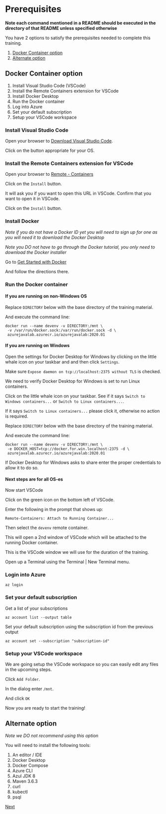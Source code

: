 # Prerequisites

**Note each command mentioned in a README should be executed in the directory of
that README unless specified otherwise**

You have 2 options to satisfy the prerequisites needed to complete this training.

1. [Docker Container option](#docker-container-option)
1. [Alternate option](#alternate-option)

## Docker Container option

1. Install Visual Studio Code (VSCode)
1. Install the Remote Containers extension for VSCode
1. Install Docker Desktop
1. Run the Docker container
1. Log into Azure
1. Set your default subscription
1. Setup your VSCode workspace

### Install Visual Studio Code

Open your browser to [Download Visual Studio Code](https://code.visualstudio.com/Download).

Click on the button appropriate for your OS.

### Install the Remote Containers extension for VSCode

Open your browser to [Remote - Containers](https://marketplace.visualstudio.com/items?itemName=ms-vscode-remote.remote-containers)

Click on the `Install` button.

It will ask you if you want to open this URL in VSCode. Confirm that you want to
open it in VSCode.

Click on the `Install` button.

### Install Docker

*Note if you do not have a Docker ID yet you will need to sign up for one as you
will need it to download the Docker Desktop*

*Note you DO not have to go through the Docker tutorial, you only need to download
the Docker installer*

Go to [Get Started with Docker](https://www.docker.com/get-started)

And follow the directions there.

### Run the Docker container

#### If you are running on non-Windows OS

Replace `DIRECTORY` below with the base directory of the training material.

And execute the command line:

```shell
docker run --name devenv -v DIRECTORY:/mnt \
 -v /var/run/docker.sock:/var/run/docker.sock -d \
 azurejavalab.azurecr.io/azurejavalab:2020.01
```

#### If you are running on Windows 

Open the settings for Docker Desktop for Windows by clicking on the little whale
icon on your taskbar and and then click `Settings`.

Make sure `Expose daemon on tcp://localhost:2375 without TLS` is checked.

We need to verify Docker Desktop for Windows is set to run Linux containers.

Click on the little whale icon on your taskbar. See if it says 
`Switch to Windows containers...` or `Switch to Linux containers...`.

If it says `Switch to Linux containers...` please click it, otherwise no action is
required.

Replace `DIRECTORY` below with the base directory of the training material.

And execute the command line:

```shell
docker run --name devenv -v DIRECTORY:/mnt \
 -e DOCKER_HOST=tcp://docker.for.win.localhost:2375 -d \
 azurejavalab.azurecr.io/azurejavalab:2020.01
```

If Docker Desktop for Windows asks to share enter the proper credentials
to allow it to do so.

#### Next steps are for all OS-es

Now start VSCode

Click on the green icon on the bottom left of VSCode.

Enter the following in the prompt that shows up:

```shell
Remote-Containers: Attach to Running Container...
```

Then select the `devenv` remote container.

This will open a 2nd window of VSCode which will be attached to the running Docker 
container.

This is the VSCode window we will use for the duration of the training.

Open up a Terminal using the Terminal | New Terminal menu.

### Login into Azure

````shell
az login
````

### Set your default subscription

Get a list of your subscriptions

````shell
az account list --output table
````

Set your default subscription using the subscription id from the previous output

````shell
az account set --subscription "subscription-id"
````

### Setup your VSCode workspace

We are going setup the VSCode workspace so you can easily edit any files in the
upcoming steps.

Click `Add Folder`.

In the dialog enter `/mnt`.

And click `OK`

Now you are ready to start the training!

## Alternate option

*Note we DO not recommend using this option*

You will need to install the following tools:

1. An editor / IDE
1. Docker Desktop
1. Docker Compose
1. Azure CLI
1. Azul JDK 8
1. Maven 3.6.3
1. curl
1. kubectl
1. psql

[Next](../01-initial/README.md)
